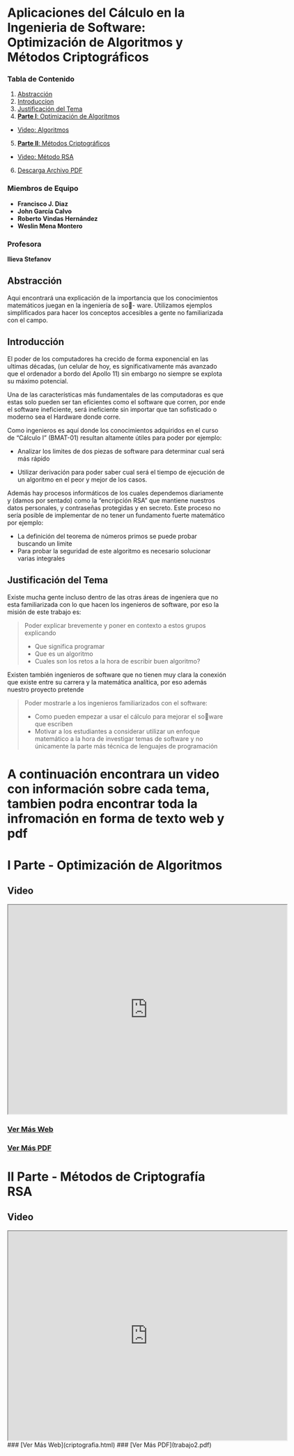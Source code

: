 # Aplicaciones del Cálculo en la Ingenieria de Software: Optimización de Algoritmos y Métodos Criptográficos

### Tabla de Contenido
1. [Abstracción](#abs)
2. [Introduccion](#intro)
3. [Justificación del Tema](#just)
4. [**Parte I**: Optimización de Algoritmos](algoritmos.md)
 * [Video: Algoritmos](https://drive.google.com/file/d/1aKWFb39mYadUy1dHeEDyjhmmtiCBrhZ-/view?usp=sharing)
5. [**Parte II**: Métodos Criptográficos](criptografia.html)
  * [Video: Método RSA](https://drive.google.com/file/d/1aKWFb39mYadUy1dHeEDyjhmmtiCBrhZ-/view?usp=sharing)
6. [Descarga Archivo PDF](trabajo.pdf)

### Miembros de Equipo 
* **Francisco J. Diaz**
* **John García Calvo**
* **Roberto Vindas Hernández**
* **Weslin Mena Montero**

### Profesora

**Ilieva Stefanov**

## Abstracción <a name="abs"></a>

Aqui encontrará una explicación de la importancia que los conocimientos matemáticos juegan en la ingeniería de so-
ware. Utilizamos ejemplos simplificados para hacer los conceptos accesibles a gente no familiarizada
con el campo.

## Introducción <a name="intro"></a>

El poder de los computadores ha crecido de forma exponencial en las ultimas décadas, (un celular
de hoy, es significativamente más avanzado que el ordenador a bordo del Apollo 11) sin embargo no
siempre se explota su máximo potencial.

Una de las características más fundamentales de las computadoras es que estas solo pueden ser tan
eficientes como el software que corren, por ende el software ineficiente, será ineficiente sin importar
que tan sofisticado o moderno sea el Hardware donde corre.


Como ingenieros es aquí donde los conocimientos adquiridos en el curso de “Cálculo I” (BMAT-01)
resultan altamente útiles para poder por ejemplo:

* Analizar los limites de dos piezas de software para determinar cual será más rápido

* Utilizar derivación para poder saber cual será el tiempo de ejecución de un algoritmo en el peor y mejor de los casos.

Además hay procesos informáticos de los cuales dependemos diariamente y (damos por sentado)
como la “encripción RSA” que mantiene nuestros datos personales, y contraseñas protegidas y en
secreto. Este proceso no sería posible de implementar de no tener un fundamento fuerte matemático
por ejemplo:

* La definición del teorema de números primos se puede probar buscando un limite
* Para probar la seguridad de este algoritmo es necesario solucionar varias integrales

## Justificación del Tema <a name="just"></a>

Existe mucha gente incluso dentro de las otras áreas de ingeniera que no esta familiarizada con lo que
hacen los ingenieros de software, por eso la misión de este trabajo es:

>Poder explicar brevemente y poner en contexto a estos grupos explicando
>* Que significa programar
>* Que es un algoritmo
>* Cuales son los retos a la hora de escribir buen algoritmo?

Existen también ingenieros de software que no tienen muy clara la conexión que existe entre su carrera y
la matemática analítica, por eso además nuestro proyecto pretende

>Poder mostrarle a los ingenieros familiarizados con el software:
> * Como pueden empezar a usar el cálculo para mejorar el soware que escriben
> * Motivar a los estudiantes a considerar utilizar un enfoque matemático a la hora de investigar temas de software y no únicamente la parte más técnica de lenguajes de programación


# A continuación encontrara un video con información sobre cada tema, tambien podra encontrar toda la infromación en forma de texto web y pdf

# I Parte - Optimización de Algoritmos

## Video 
<iframe src="https://drive.google.com/file/d/1aKWFb39mYadUy1dHeEDyjhmmtiCBrhZ-/preview" width="640" height="480"></iframe>

### [Ver Más Web](algoritmos.md)
### [Ver Más PDF](trabajo.pdf)

# II Parte - Métodos de Criptografía RSA

## Video
<iframe src="https://drive.google.com/file/d/1GFIEJ3l44nP9QJTn2KG4RopPS7YmAA0f/preview" width="640" height="480"></iframe>
### [Ver Más Web](criptografia.html)
### [Ver Más PDF](trabajo2.pdf)
